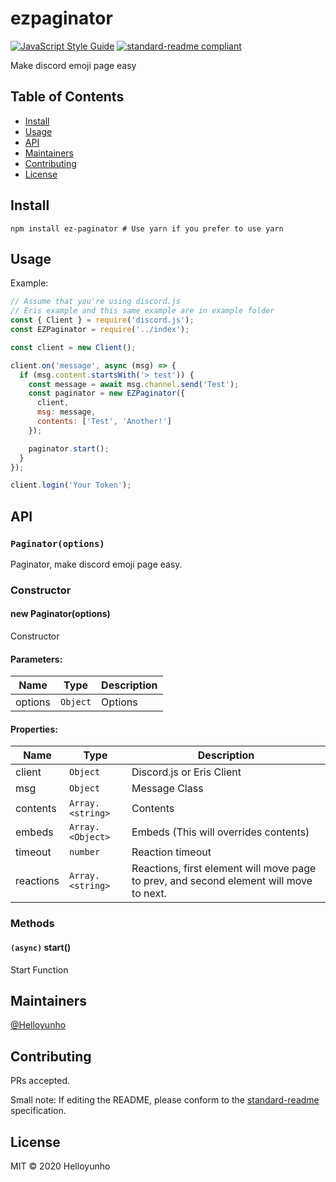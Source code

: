 # ezpaginator

[![JavaScript Style Guide](https://cdn.rawgit.com/standard/standard/master/badge.svg)](https://github.com/standard/standard)
[![standard-readme compliant](https://img.shields.io/badge/standard--readme-OK-green.svg?style=flat-square)](https://github.com/RichardLitt/standard-readme)

Make discord emoji page easy

## Table of Contents

- [Install](#install)
- [Usage](#usage)
- [API](#api)
- [Maintainers](#maintainers)
- [Contributing](#contributing)
- [License](#license)

## Install

```
npm install ez-paginator # Use yarn if you prefer to use yarn
```

## Usage

Example:

```js
// Assume that you're using discord.js
// Eris example and this same example are in example folder
const { Client } = require('discord.js');
const EZPaginator = require('../index');

const client = new Client();

client.on('message', async (msg) => {
  if (msg.content.startsWith('> test')) {
    const message = await msg.channel.send('Test');
    const paginator = new EZPaginator({
      client,
      msg: message,
      contents: ['Test', 'Another!']
    });

    paginator.start();
  }
});

client.login('Your Token');
```

## API

### `Paginator(options)`

Paginator, make discord emoji page easy.

### Constructor

#### new Paginator(options)

Constructor

#### Parameters:

| Name    | Type     | Description |
| ------- | -------- | ----------- |
| options | `Object` | Options     |

#### Properties:

| Name      | Type             | Description                                                                            |
| --------- | ---------------- | -------------------------------------------------------------------------------------- |
| client    | `Object`         | Discord.js or Eris Client                                                              |
| msg       | `Object`         | Message Class                                                                          |
| contents  | `Array.<string>` | Contents                                                                               |
| embeds    | `Array.<Object>` | Embeds (This will overrides contents)                                                  |
| timeout   | `number`         | Reaction timeout                                                                       |
| reactions | `Array.<string>` | Reactions, first element will move page to prev, and second element will move to next. |

### Methods

#### `(async)` start()

Start Function

## Maintainers

[@Helloyunho](https://github.com/Helloyunho)

## Contributing

PRs accepted.

Small note: If editing the README, please conform to the [standard-readme](https://github.com/RichardLitt/standard-readme) specification.

## License

MIT © 2020 Helloyunho
